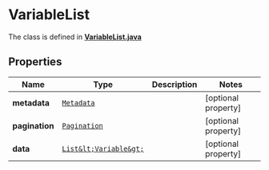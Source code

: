 

# VariableList

The class is defined in **[VariableList.java](../../src/main/java/org/openapitools/model/VariableList.java)**

## Properties

Name | Type | Description | Notes
------------ | ------------- | ------------- | -------------
**metadata** | [`Metadata`](Metadata.md) |  |  [optional property]
**pagination** | [`Pagination`](Pagination.md) |  |  [optional property]
**data** | [`List&lt;Variable&gt;`](Variable.md) |  |  [optional property]





